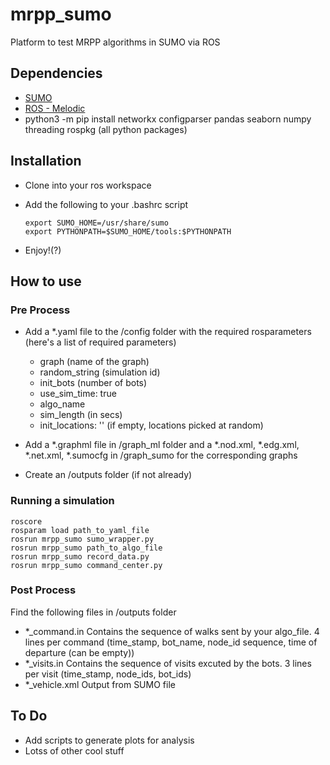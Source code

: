 # mrpp_sumo
Platform to test MRPP algorithms in SUMO via ROS

## Dependencies
- [SUMO](https://www.eclipse.org/sumo/)
- [ROS - Melodic](http://wiki.ros.org/melodic/Installation/Ubuntu)
- python3 -m pip install networkx configparser pandas seaborn numpy threading rospkg (all python packages)

## Installation
- Clone into your ros workspace
- Add the following to your .bashrc script

      export SUMO_HOME=/usr/share/sumo
      export PYTHONPATH=$SUMO_HOME/tools:$PYTHONPATH
    


- Enjoy!(?)

## How to use
### Pre Process
- Add a *.yaml file to the /config folder with the required rosparameters (here's a list of required parameters) 
    - graph (name of the graph)
    - random_string (simulation id)
    - init_bots (number of bots)
    - use_sim_time: true 
    - algo_name 
    - sim_length (in secs)
    - init_locations: '' (if empty, locations picked at random)

- Add a *.graphml file in /graph_ml folder and a *.nod.xml, *.edg.xml, *.net.xml, *.sumocfg in /graph_sumo for the corresponding graphs

- Create an /outputs folder (if not already)


### Running a simulation
    roscore
    rosparam load path_to_yaml_file
    rosrun mrpp_sumo sumo_wrapper.py
    rosrun mrpp_sumo path_to_algo_file
    rosrun mrpp_sumo record_data.py
    rosrun mrpp_sumo command_center.py


### Post Process
Find the following files in /outputs folder
- *_command.in
Contains the sequence of walks sent by your algo_file. 4 lines per command (time_stamp, bot_name, node_id sequence, time of departure (can be empty))
- *_visits.in
Contains the sequence of visits excuted by the bots. 3 lines per visit (time_stamp, node_ids, bot_ids)
- *_vehicle.xml
Output from SUMO file


## To Do
- Add scripts to generate plots for analysis 
- Lotss of other cool stuff
